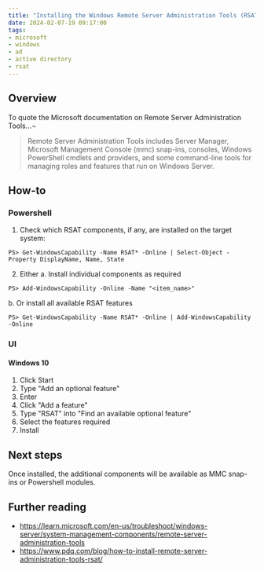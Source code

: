 ```yaml
---
title: "Installing the Windows Remote Server Administration Tools (RSAT)"
date: 2024-02-07-19 09:17:00
tags:
- microsoft
- windows
- ad
- active directory
- rsat
---
```


## Overview
To quote the Microsoft documentation on Remote Server Administration Tools...¬

> Remote Server Administration Tools includes Server Manager, Microsoft Management Console (mmc) snap-ins, consoles, Windows PowerShell cmdlets and providers, and some command-line tools for managing roles and features that run on Windows Server.

## How-to
### Powershell

1. Check which RSAT components, if any, are installed on the target system:
```
PS> Get-WindowsCapability -Name RSAT* -Online | Select-Object -Property DisplayName, Name, State
```
2. Either
  a. Install individual components as required
```
PS> Add-WindowsCapability -Online -Name "<item_name>"
```
  b. Or install all available RSAT features
```
PS> Get-WindowsCapability -Name RSAT* -Online | Add-WindowsCapability -Online
```

### UI
#### Windows 10
1. Click Start
2. Type "Add an optional feature"
3. Enter
4. Click "Add a feature"
5. Type "RSAT" into "Find an available optional feature"
6. Select the features required
7. Install

## Next steps
Once installed, the additional components will be available as MMC snap-ins or Powershell modules.

## Further reading
- https://learn.microsoft.com/en-us/troubleshoot/windows-server/system-management-components/remote-server-administration-tools
- https://www.pdq.com/blog/how-to-install-remote-server-administration-tools-rsat/
